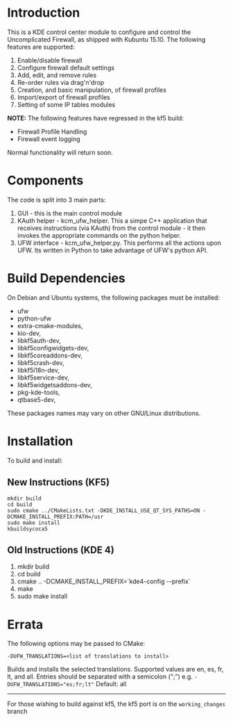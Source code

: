 # Introduction

This is a KDE control center module to configure and control the Uncomplicated
Firewall, as shipped with Kubuntu 15.10. The following features are supported:

1. Enable/disable firewall
2. Configure firewall default settings
3. Add, edit, and remove rules
4. Re-order rules via drag'n'drop
5. Creation, and basic manipulation, of firewall profiles
6. Import/export of firewall profiles
7. Setting of some IP tables modules

**NOTE:** The following features have regressed in the kf5 build:
- Firewall Profile Handling
- Firewall event logging

Normal functionality will return soon.

# Components

The code is split into 3 main parts:

1. GUI - this is the main control module
2. KAuth helper - kcm_ufw_helper. This a simpe C++ application that receives
   instructions (via KAuth) from the control module - it then invokes the
   appropriate commands on the python helper.
3. UFW interface - kcm_ufw_helper.py. This performs all the actions upon UFW.
   Its written in Python to take advantage of UFW's python API.

# Build Dependencies
On Debian and Ubuntu systems, the following packages must be installed:
- ufw
- python-ufw
- extra-cmake-modules,
- kio-dev,
- libkf5auth-dev,
- libkf5configwidgets-dev,
- libkf5coreaddons-dev,
- libkf5crash-dev,
- libkf5i18n-dev,
- libkf5service-dev,
- libkf5widgetsaddons-dev,
- pkg-kde-tools,
- qtbase5-dev,

These packages names may vary on other GNU/Linux distributions.

# Installation

To build and install:

## New Instructions (KF5)
``` 
mkdir build
cd build
sudo cmake ../CMakeLists.txt -DKDE_INSTALL_USE_QT_SYS_PATHS=ON -DCMAKE_INSTALL_PREFIX:PATH=/usr
sudo make install
kbuildsycoca5

```
## Old Instructions (KDE 4)
1. mkdir build
2. cd build
3. cmake .. -DCMAKE_INSTALL_PREFIX=\`kde4-config --prefix\`
4. make
5. sudo make install

# Errata
The following options may be passed to CMake:

```
-DUFW_TRANSLATIONS=<list of translations to install>
```                
   Builds and installs the selected translations. Supported values are
   en, es, fr, lt, and all. Entries should be separated with a semicolon
   (";") e.g. `-DUFW_TRANSLATIONS="es;fr;lt"`
   Default: all

---
For those wishing to build against kf5, the kf5 port is on the `working_changes` branch
